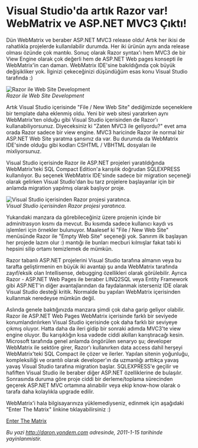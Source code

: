 # Visual Studio'da artık Razor var! WebMatrix ve ASP.NET MVC3 Çıktı! 

Dün WebMatrix ve beraber ASP.NET MVC3 release oldu! Artık her ikisi de
rahatlıkla projelerde kullanılabilir durumda. Her iki ürünün aynı anda
release olması özünde çok mantıkı. Sonuç olarak Razor syntax'ı hem MVC3
de bir View Engine olarak çok değerli hem de ASP.NET Web pages konsepti
ile WebMatrix'in can damarı. WebMatrix IDE'sine bakıldığında çok büyük
değişikliker yok. İlginizi çekeceğinizi düşündüğüm esas konu Visual
Studio tarafında :)

![Razor ile Web Site
Development](../media/Visual_Studio_da_artik_Razor_var_WebMatrix_ve_ASP_NET_MVC3_Cikti/14012011_1.png)\
*Razor ile Web Site Development*

Artık Visual Studio içerisinde "File / New Web Site" dediğimizde
seçeneklere bir template daha eklenmiş oldu. Yeni bir web sitesi
yaratırken aynı WebMatrix'ten olduğu gibi Visual Studio içerisinden de
Razor'ı kullanabiliyorsunuz. Diyeceksiniz ki "Zaten MVC3 ile geliyordu?"
evet ama orada Razor sadece bir view engine. MVC3 haricinde Razor ile
normal bir ASP.NET Web Site yaratma şansınız da var. Bu durumda da
WebMatrix IDE'sinde olduğu gibi kodları CSHTML / VBHTML dosyaları ile
mixliyorsunuz.

Visual Studio içerisinde Razor ile ASP.NET projeleri yaratıldığında
WebMatrix'teki SQL Compact Edition'a karışılık doğrudan SQLEXPRESS
kullanılıyor. Bu seçenek WebMatrix IDE'sinde sadece bir migration
seçeneği olarak gelirken Visual Studio'dan bu tarz projelere başlayanlar
için bir anlamda migration yapılmış olarak başlıyor proje.

![Visual Studio içerisinden Razor projesi
yaratınca.](../media/Visual_Studio_da_artik_Razor_var_WebMatrix_ve_ASP_NET_MVC3_Cikti/14012011_2.png)\
*Visual Studio içerisinden Razor projesi yaratınca.*

Yukarıdaki manzara da görebileceğiniz üzere projenin içinde bir
adminitrasyon kısmı da mevcut. Bu kısımda sadece kullanıcı kaydı vs
işlemleri için örnekler bulunuyor. Maalesef ki "File / New Web Site"
menüsünde Razor ile "Empty Web Site" seçeneği yok. Sanırım ilk başlayan
her projede lazım olur :) mantığı ile bunları mecburi kılmışlar fakat
tabi ki hepsini silip ortamı temizlemek de mümkün.

Razor tabanlı ASP.NET projelerini Visual Studio tarafına almanın veya bu
tarafta geliştirmenin en büyük iki avantajı şu anda WebMatrix tarafında
zayıf/eksik olan Intellisense, debugging özellikleri olarak görülebilir.
Ayrıca Razor - ASP.NET Web Pages ile beraber LINQ2SQL veya Entity
Framework gibi ASP.NET'in diğer avantajlarından da faydalanmak
isterseniz IDE olarak Visual Studio desteği kritik. Normalde bu yapıları
WebMatrix içerisinden kullanmak neredeyse mümkün değil.

Aslında genele baktığınızda manzara şimdi çok daha garip geliyor
olabilir. Razor ile ASP.NET Web Pages WebMatrix içerisinde farklı bir
seviyede konumlandırılırken Visual Studio içerisinde çok daha farklı bir
seviyeye çıkmış oluyor. Hatta daha da ileri gidip bir sonraki adımda
MVC3'te view engine oluyor. Bu karışıklığın kısa vadede ciddi akılları
karıştıracağı kesin. Microsoft tarafında genel anlamda öngörülen senaryo
şu; developer WebMatrix ile sektöre girer, Razor'ı kullanırken data
access dahil herşeyi WebMatrix'teki SQL Compact ile çözer ve ilerler.
Yapılan sitenin yoğunluğu, kompleksiliği ve orantılı olarak developer'ın
da uzmanlığı arttıkça yavaş yavaş Visual Studio tarafına migration
başlar. SQLEXPRESS'e geçilir ve hafiften Visual Studio ile beraber diğer
ASP.NET özelliklerine de bulaşılır. Sonrasında duruma göre proje ciddi
bir derleme/toplama sürecinden geçerek ASP.NET MVC ortamına alınabilir
veya ekip know-how olarak o tarafa daha kolaylıkla upgrade edilir.

WebMatrix'i hala bilgisayarınıza yüklemediyseniz, edinmek için aşağıdaki
"Enter The Matrix" linkine tıklayabilirsiniz :)

[Enter The
Matrix](http://www.microsoft.com/web/gallery/install.aspx?appid=webmatrix)


*Bu yazi http://daron.yondem.com adresinde, 2011-1-15 tarihinde yayinlanmistir.*